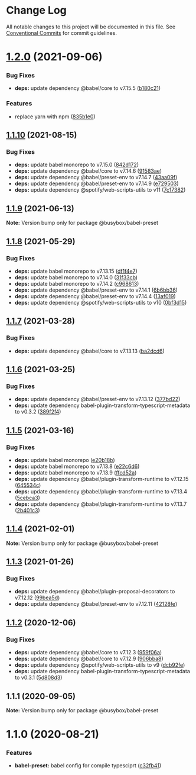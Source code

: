 # Change Log

All notable changes to this project will be documented in this file.
See [Conventional Commits](https://conventionalcommits.org) for commit guidelines.

# [1.2.0](https://github.com/davidNHK/busybox/compare/@busybox/babel-preset@1.1.9...@busybox/babel-preset@1.2.0) (2021-09-06)


### Bug Fixes

* **deps:** update dependency @babel/core to v7.15.5 ([b180c21](https://github.com/davidNHK/busybox/commit/b180c216045409e65df76f1f12ad8851dc7e0174))


### Features

* replace yarn with npm ([835b1e0](https://github.com/davidNHK/busybox/commit/835b1e0e285c2d396cfb189550aff0e780c9a3cd))





## [1.1.10](https://github.com/davidNHK/busybox/compare/@busybox/babel-preset@1.1.9...@busybox/babel-preset@1.1.10) (2021-08-15)


### Bug Fixes

* **deps:** update babel monorepo to v7.15.0 ([842d172](https://github.com/davidNHK/busybox/commit/842d172482c1fd10f49a725304029e89bbdc477e))
* **deps:** update dependency @babel/core to v7.14.6 ([91583ae](https://github.com/davidNHK/busybox/commit/91583ae7c1777d5230e95900d20553fb42af15e3))
* **deps:** update dependency @babel/preset-env to v7.14.7 ([43aa09f](https://github.com/davidNHK/busybox/commit/43aa09f2c7e9fbfa005da0ada2a27db6eb75fad8))
* **deps:** update dependency @babel/preset-env to v7.14.9 ([e729503](https://github.com/davidNHK/busybox/commit/e729503bb4aed93aebed77d854e4284e154f2e75))
* **deps:** update dependency @spotify/web-scripts-utils to v11 ([7c17382](https://github.com/davidNHK/busybox/commit/7c173826ab41dc50b93f420e21d0e8428505921d))





## [1.1.9](https://github.com/davidNHK/busybox/compare/@busybox/babel-preset@1.1.8...@busybox/babel-preset@1.1.9) (2021-06-13)

**Note:** Version bump only for package @busybox/babel-preset





## [1.1.8](https://github.com/davidNHK/busybox/compare/@busybox/babel-preset@1.1.7...@busybox/babel-preset@1.1.8) (2021-05-29)


### Bug Fixes

* **deps:** update babel monorepo to v7.13.15 ([df1f4e7](https://github.com/davidNHK/busybox/commit/df1f4e73ddaedd90378fea28a345c198a83d49fb))
* **deps:** update babel monorepo to v7.14.0 ([31f33cb](https://github.com/davidNHK/busybox/commit/31f33cb128c1286ff44bbe3551bbc3a4bd8aa673))
* **deps:** update babel monorepo to v7.14.2 ([c968613](https://github.com/davidNHK/busybox/commit/c968613bcfb101936b8d1946ce84fd7f223b4f86))
* **deps:** update dependency @babel/preset-env to v7.14.1 ([6b6bb36](https://github.com/davidNHK/busybox/commit/6b6bb368e2c58e165be5866cad4e7773f12441e2))
* **deps:** update dependency @babel/preset-env to v7.14.4 ([13af019](https://github.com/davidNHK/busybox/commit/13af019385a3bf64153389b1bdf1455d82be3072))
* **deps:** update dependency @spotify/web-scripts-utils to v10 ([0bf3d15](https://github.com/davidNHK/busybox/commit/0bf3d15214b603220e249b5b8daaa2093774e258))





## [1.1.7](https://github.com/davidNHK/busybox/compare/@busybox/babel-preset@1.1.6...@busybox/babel-preset@1.1.7) (2021-03-28)


### Bug Fixes

* **deps:** update dependency @babel/core to v7.13.13 ([ba2dcd6](https://github.com/davidNHK/busybox/commit/ba2dcd667a270fe1a24726de80b65387ae42d985))





## [1.1.6](https://github.com/davidNHK/busybox/compare/@busybox/babel-preset@1.1.5...@busybox/babel-preset@1.1.6) (2021-03-25)


### Bug Fixes

* **deps:** update dependency @babel/preset-env to v7.13.12 ([377bd22](https://github.com/davidNHK/busybox/commit/377bd2268e4836e11f0207f15616957fd7e0022c))
* **deps:** update dependency babel-plugin-transform-typescript-metadata to v0.3.2 ([389f2f4](https://github.com/davidNHK/busybox/commit/389f2f48220256e061c61f56022134bd191598ea))





## [1.1.5](https://github.com/davidNHK/busybox/compare/@busybox/babel-preset@1.1.4...@busybox/babel-preset@1.1.5) (2021-03-16)


### Bug Fixes

* **deps:** update babel monorepo ([e20b18b](https://github.com/davidNHK/busybox/commit/e20b18b25ab7a9a9231a96df90e420aca3ab12a3))
* **deps:** update babel monorepo to v7.13.8 ([e22c6d6](https://github.com/davidNHK/busybox/commit/e22c6d6ef40c36ae9071f2795868302605a1870a))
* **deps:** update babel monorepo to v7.13.9 ([ffcd52a](https://github.com/davidNHK/busybox/commit/ffcd52a2292ba9e92978b235232c2b591f2c33cf))
* **deps:** update dependency @babel/plugin-transform-runtime to v7.12.15 ([645534c](https://github.com/davidNHK/busybox/commit/645534c01a19105f1ad69a0615baa8d124bffd39))
* **deps:** update dependency @babel/plugin-transform-runtime to v7.13.4 ([5cebca3](https://github.com/davidNHK/busybox/commit/5cebca329c6bdba7473dfa56544fe32d47ba25ea))
* **deps:** update dependency @babel/plugin-transform-runtime to v7.13.7 ([2b401c3](https://github.com/davidNHK/busybox/commit/2b401c3a04b8fb214c67b127bfeb54b052d010a2))





## [1.1.4](https://github.com/davidNHK/busybox/compare/@busybox/babel-preset@1.1.3...@busybox/babel-preset@1.1.4) (2021-02-01)

**Note:** Version bump only for package @busybox/babel-preset





## [1.1.3](https://github.com/davidNHK/busybox/compare/@busybox/babel-preset@1.1.2...@busybox/babel-preset@1.1.3) (2021-01-26)


### Bug Fixes

* **deps:** update dependency @babel/plugin-proposal-decorators to v7.12.12 ([99bea5d](https://github.com/davidNHK/busybox/commit/99bea5dba5368613488650ca86e4a141547f9382))
* **deps:** update dependency @babel/preset-env to v7.12.11 ([42128fe](https://github.com/davidNHK/busybox/commit/42128feefde7a81b23634ce693bc72273f6a8805))





## [1.1.2](https://github.com/davidNHK/busybox/compare/@busybox/babel-preset@1.1.1...@busybox/babel-preset@1.1.2) (2020-12-06)


### Bug Fixes

* **deps:** update dependency @babel/core to v7.12.3 ([959f06a](https://github.com/davidNHK/busybox/commit/959f06a403cacfd0860e1d35e92c4b5687d410e1))
* **deps:** update dependency @babel/core to v7.12.9 ([906bba8](https://github.com/davidNHK/busybox/commit/906bba8f3e654a6c515be1c5720530efa2864dbc))
* **deps:** update dependency @spotify/web-scripts-utils to v9 ([dcb92fe](https://github.com/davidNHK/busybox/commit/dcb92fe95a239b1668f9ae5a0735b31e402421c1))
* **deps:** update dependency babel-plugin-transform-typescript-metadata to v0.3.1 ([5d808d3](https://github.com/davidNHK/busybox/commit/5d808d337eae82a7ea71edeb59c9919b8a4da39b))





## 1.1.1 (2020-09-05)

**Note:** Version bump only for package @busybox/babel-preset





# 1.1.0 (2020-08-21)


### Features

* **babel-preset:** babel config for compile typesciprt ([c32fb41](https://github.com/davidNHK/busybox/commit/c32fb414f726d755f9a590fb35137b8f45dce72e))
